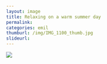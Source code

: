 ```yaml
---
layout: image
title: Relaxing on a warm summer day
permalink: 
categories: emil
thumburl: /img/IMG_1100_thumb.jpg
slideurl: 
---
```


![](/img/IMG_1100.jpg)


